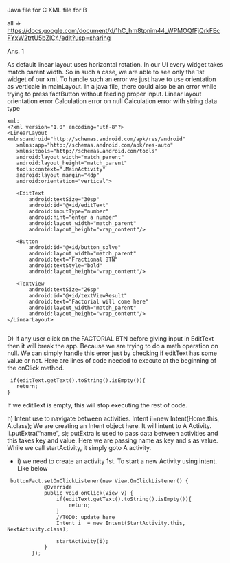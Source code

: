 Java file for C 
XML file for B 

all => https://docs.google.com/document/d/1hC_hm8tpnim44_WPMOQfFjQrkFEcFYxW2trtU5bZlC4/edit?usp=sharing

Ans. 1

As default linear layout uses horizontal rotation. In our UI every widget takes match parent width. So in such a case, we are able to see only the 1st widget of our xml. To handle such an error we just have to use orientation as verticale in mainLayout. 
In a java file, there could also be an error while trying to press factButton without feeding proper input. 
Linear layout orientation error
Calculation error on null 
Calculation error with string data type
 

 ~~~
xml: 
<?xml version="1.0" encoding="utf-8"?>
<LinearLayout xmlns:android="http://schemas.android.com/apk/res/android"
    xmlns:app="http://schemas.android.com/apk/res-auto"
    xmlns:tools="http://schemas.android.com/tools"
    android:layout_width="match_parent"
    android:layout_height="match_parent"
    tools:context=".MainActivity"
    android:layout_margin="4dp"
    android:orientation="vertical">

    <EditText
        android:textSize="30sp"
        android:id="@+id/editText"
        android:inputType="number"
        android:hint="enter a number"
        android:layout_width="match_parent"
        android:layout_height="wrap_content"/>

    <Button
        android:id="@+id/button_solve"
        android:layout_width="match_parent"
        android:text="Fractional BTN"
        android:textStyle="bold"
        android:layout_height="wrap_content"/>

    <TextView
        android:textSize="26sp"
        android:id="@+id/textViewResult"
        android:text="Factorial will come here"
        android:layout_width="match_parent"
        android:layout_height="wrap_content"/>
</LinearLayout>


~~~


D)   If any user click on the FACTORIAL BTN before giving input in EditText then it will break the app. Because we are trying to do a math operation on null. We can simply handle this error just by checking if editText has some value or not. Here are lines of code needed to execute at the beginning of the onClick method. 
~~~
 if(editText.getText().toString().isEmpty()){
   return;
}
~~~
If we editText is empty, this will stop executing the rest of code.

h) Intent use to navigate between activities. 
	Intent ii=new Intent(Home.this, A.class);
We are creating an Intent object here. It will intent to A Activity. 
	ii.putExtra(“name”, s);
putExtra is used to pass data between activities and this takes key and value. Here we are passing name as key and s as value. 
 While we call startActivity, it simply goto A activity.
- i)   we need to create an activity 1st. To start a new Activity using intent.  Like below
~~~
 buttonFact.setOnClickListener(new View.OnClickListener() {
            @Override
            public void onClick(View v) {
                if(editText.getText().toString().isEmpty()){
                    return;
                }
                //TODO: update here
                Intent i  = new Intent(StartActivity.this, NextActivity.class);
                
                startActivity(i);
            }
        });


